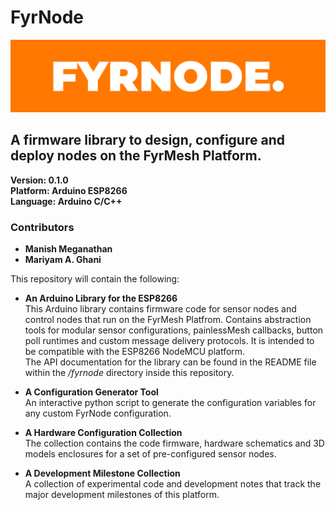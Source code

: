 # FyrNode
![FyrNode Banner](fyrnode.png)
## A firmware library to design, configure and deploy nodes on the FyrMesh Platform.  

**Version: 0.1.0**  
**Platform: Arduino ESP8266**  
**Language: Arduino C/C++**

### **Contributors**
- **Manish Meganathan**
- **Mariyam A. Ghani**

This repository will contain the following: 
- **An Arduino Library for the ESP8266**  
  This Arduino library contains firmware code for sensor nodes and control nodes that run on the FyrMesh Platfrom. Contains abstraction tools for modular sensor configurations, painlessMesh callbacks, button poll runtimes and custom message delivery protocols. It is intended to be compatible with the ESP8266 NodeMCU platform.  
  The API documentation for the library can be found in the README file within the */fyrnode* directory inside this repository. 

- **A Configuration Generator Tool**  
  An interactive python script to generate the configuration variables for any custom FyrNode configuration. 

- **A Hardware Configuration Collection**  
  The collection contains the code firmware, hardware schematics and 3D models enclosures for a set of pre-configured sensor nodes.
   
- **A Development Milestone Collection**  
  A collection of experimental code and development notes that track the major development milestones of this platform.